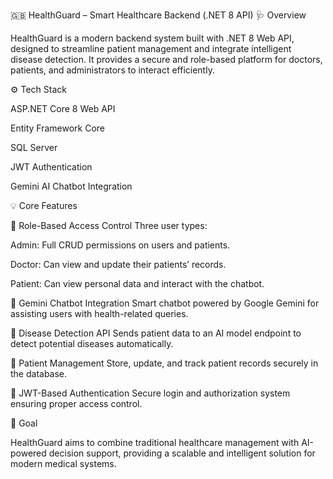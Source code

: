 🇬🇧 HealthGuard – Smart Healthcare Backend (.NET 8 API)
🩺 Overview

HealthGuard is a modern backend system built with .NET 8 Web API, designed to streamline patient management and integrate intelligent disease detection.
It provides a secure and role-based platform for doctors, patients, and administrators to interact efficiently.

⚙️ Tech Stack

ASP.NET Core 8 Web API

Entity Framework Core

SQL Server

JWT Authentication

Gemini AI Chatbot Integration

💡 Core Features

👥 Role-Based Access Control
Three user types:

Admin: Full CRUD permissions on users and patients.

Doctor: Can view and update their patients’ records.

Patient: Can view personal data and interact with the chatbot.

💬 Gemini Chatbot Integration
Smart chatbot powered by Google Gemini for assisting users with health-related queries.

🧠 Disease Detection API
Sends patient data to an AI model endpoint to detect potential diseases automatically.

🧾 Patient Management
Store, update, and track patient records securely in the database.

🔐 JWT-Based Authentication
Secure login and authorization system ensuring proper access control.

🎯 Goal

HealthGuard aims to combine traditional healthcare management with AI-powered decision support, providing a scalable and intelligent solution for modern medical systems.
